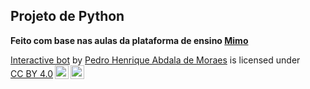 ## **Projeto de Python**

**Feito com base nas aulas da plataforma de ensino [Mimo](https://mimo.org/)**

<p xmlns:cc="http://creativecommons.org/ns#" xmlns:dct="http://purl.org/dc/terms/"><a property="dct:title" rel="cc:attributionURL" href="https://onlinegdb.com/DhQ6Lm42fy">Interactive bot</a> by <a rel="cc:attributionURL dct:creator" property="cc:attributionName" href="https://github.com/Abdala4ever">Pedro Henrique Abdala de Moraes</a> is licensed under <a href="https://creativecommons.org/licenses/by/4.0/?ref=chooser-v1" target="_blank" rel="license noopener noreferrer" style="display:inline-block;">CC BY 4.0<img style="height:22px!important;margin-left:3px;vertical-align:text-bottom;" src="https://mirrors.creativecommons.org/presskit/icons/cc.svg?ref=chooser-v1" alt=""><img style="height:22px!important;margin-left:3px;vertical-align:text-bottom;" src="https://mirrors.creativecommons.org/presskit/icons/by.svg?ref=chooser-v1" alt=""></a></p>
